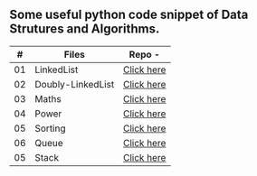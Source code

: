 ## Some useful python code snippet of Data Strutures and Algorithms.


|  #  | Files                                                                                                  | Repo -                                |
| :-: | -------------------------------------------------------------------------------------------------------- | ---------------------------------------------- |
| 01  | LinkedList | [Click here](https://github.com/amisha26/Python-Code-Snippet/blob/master/Codes/ll.py)      |
| 02  | Doubly-LinkedList   | [Click here](https://github.com/amisha26/Python-Code-Snippet/blob/master/Codes/dll.py) |
| 03  | Maths   | [Click here](https://github.com/amisha26/Python-Code-Snippet/blob/master/Codes/maths.py) |
| 04  | Power  | [Click here](https://github.com/amisha26/Python-Code-Snippet/blob/master/Codes/power.py) |
| 05  | Sorting  | [Click here](https://github.com/amisha26/Python-Code-Snippet/blob/master/Codes/sorting.py) |
| 06  | Queue  | [Click here](https://github.com/amisha26/Python-Code-Snippet/blob/master/Codes/queue.py) |
| 05  | Stack  | [Click here](https://github.com/amisha26/Python-Code-Snippet/blob/master/Codes/stack.py) |
